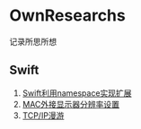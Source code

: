 # OwnResearchs

记录所思所想

## Swift

1. [Swift利用namespace实现扩展](https://github.com/hackjie/OwnResearchs/blob/master/Swift利用namespace实现扩展.md)
2. [MAC外接显示器分辨率设置](https://github.com/hackjie/OwnResearchs/blob/master/MAC外接显示器分辨率设置.md)
3. [TCP/IP漫游](https://github.com/hackjie/OwnResearchs/blob/master/TCP:IP漫游.pdf)


